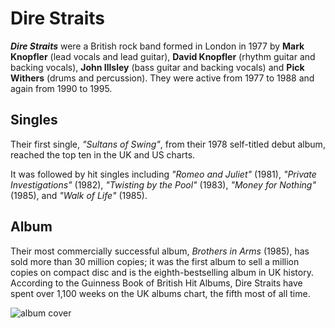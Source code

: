 # Dire Straits

_**Dire Straits**_ were a British rock band formed in London in 1977 by **Mark Knopfler** 
(lead vocals and lead guitar), **David Knopfler** (rhythm guitar and backing vocals), 
**John Illsley** (bass guitar and backing vocals) and **Pick Withers**
 (drums and percussion). They were active from 1977 to 1988 and again from 1990 to 1995.

## Singles
Their first single, *"Sultans of Swing"*, from their 1978 self-titled debut album, 
reached the top ten in the UK and US charts. 

It was followed by hit singles including *"Romeo and Juliet"* (1981), 
*"Private Investigations"* (1982), *"Twisting by the Pool"* (1983), 
*"Money for Nothing"* (1985), and *"Walk of Life"* (1985). 

## Album
Their most commercially successful album, *Brothers in Arms* (1985), has sold more than 
30 million copies; it was the first album to sell a million copies on compact disc
 and is the eighth-bestselling album in UK history. According to the Guinness Book 
of British Hit Albums, Dire Straits have spent over 1,100 weeks on the UK albums chart, 
the fifth most of all time. 


![album cover](https://static.qobuz.com/images/covers/yc/ny/ud059bmkknyyc_600.jpg)



